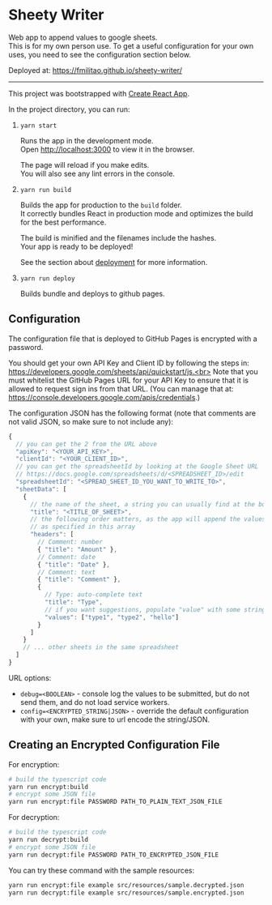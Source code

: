 # Sheety Writer

Web app to append values to google sheets.<br>
This is for my own person use. To get a useful configuration for your own uses, you need to see the configuration section below.

Deployed at:
https://fmilitao.github.io/sheety-writer/

---

This project was bootstrapped with [Create React App](https://github.com/facebook/create-react-app).

In the project directory, you can run:

1. `yarn start`

   Runs the app in the development mode.<br>
   Open [http://localhost:3000](http://localhost:3000) to view it in the browser.

   The page will reload if you make edits.<br>
   You will also see any lint errors in the console.

2. `yarn run build`

   Builds the app for production to the `build` folder.<br>
   It correctly bundles React in production mode and optimizes the build for the best performance.

   The build is minified and the filenames include the hashes.<br>
   Your app is ready to be deployed!

   See the section about [deployment](https://facebook.github.io/create-react-app/docs/deployment) for more information.

3. `yarn run deploy`

   Builds bundle and deploys to github pages.

<!--
## Learn More

You can learn more in the [Create React App documentation](https://facebook.github.io/create-react-app/docs/getting-started).

To learn React, check out the [React documentation](https://reactjs.org/).
-->

## Configuration

The configuration file that is deployed to GitHub Pages is encrypted with a password.

You should get your own API Key and Client ID by following the steps in:
https://developers.google.com/sheets/api/quickstart/js.<br>
Note that you must whitelist the GitHub Pages URL for your API Key to ensure that it is allowed to request sign ins from that URL.
(You can manage that at: https://console.developers.google.com/apis/credentials.)

The configuration JSON has the following format (note that comments are not valid JSON, so make sure to not include any):

```js
{
  // you can get the 2 from the URL above
  "apiKey": "<YOUR_API_KEY>",
  "clientId": "<YOUR_CLIENT_ID>",
  // you can get the spreadsheetId by looking at the Google Sheet URL
  // https://docs.google.com/spreadsheets/d/<SPREADSHEET_ID>/edit
  "spreadsheetId": "<SPREAD_SHEET_ID_YOU_WANT_TO_WRITE_TO>",
  "sheetData": [
    {
      // the name of the sheet, a string you can usually find at the bottom of the Google Sheet page
      "title": "<TITLE_OF_SHEET>",
      // the following order matters, as the app will append the values in the same order
      // as specified in this array
      "headers": [
        // Comment: number
        { "title": "Amount" },
        // Comment: date
        { "title": "Date" },
        // Comment: text
        { "title": "Comment" },
        {
          // Type: auto-complete text
          "title": "Type",
          // if you want suggestions, populate "value" with some strings
          "values": ["type1", "type2", "hello"]
        }
      ]
    }
    // ... other sheets in the same spreadsheet
  ]
}
```

URL options:

- `debug=<BOOLEAN>` - console log the values to be submitted, but do not send them, and do not load service workers.
- `config=<ENCRYPTED_STRING|JSON>` - override the default configuration with your own, make sure to url encode the string/JSON.

## Creating an Encrypted Configuration File

For encryption:

```bash
# build the typescript code
yarn run encrypt:build
# encrypt some JSON file
yarn run encrypt:file PASSWORD PATH_TO_PLAIN_TEXT_JSON_FILE
```

For decryption:

```bash
# build the typescript code
yarn run decrypt:build
# encrypt some JSON file
yarn run decrypt:file PASSWORD PATH_TO_ENCRYPTED_JSON_FILE
```

You can try these command with the sample resources:

```bash
yarn run encrypt:file example src/resources/sample.decrypted.json
yarn run decrypt:file example src/resources/sample.encrypted.json
```
